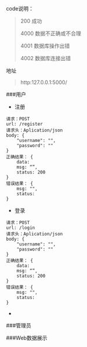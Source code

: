 code说明：
> 200 成功
> 
> 4000 数据不正确或不合理
> 
> 4001 数据库操作出错
> 
> 4002 数据库连接出错

地址
> http:127.0.0.1:5000/

###用户
- 注册
```
请求：POST
url: /register
请求头：Aplication/json
body: {
    "username": "",
    "password": ""
}
正确结果： { 
    data:
    msg: “”,
    status: 200
}
错误结果： {
    msg: "",
    status: 
}
```
- 登录
```
请求：POST
url: /login
请求头：Aplication/json
body: {
    "username": "",
    "password": ""
}
正确结果： { 
    data:
    msg: “”,
    status: 200
}
错误结果： {
    msg: "",
    status: 
}
```

- 

###管理员


###Web数据展示